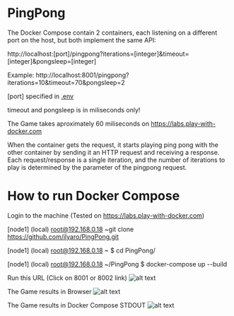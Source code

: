 # PingPong
The Docker Compose contain 2 containers, each listening on a different port on the host, but both implement the same API:

http://localhost:[port]/pingpong?iterations=[integer]&timeout=[integer]&pongsleep=[integer]

Example: http://localhost:8001/pingpong?iterations=10&timeout=70&pongsleep=2

[port] specified in [.env](.env)

timeout and pongsleep is in miliseconds only!

The Game takes aproximately 60 miliseconds on https://labs.play-with-docker.com

When the container gets the request, it starts playing ping pong with the other container by sending it an HTTP request
and receiving a response. Each request/response is a single iteration, and the number of iterations to play is determined
by the parameter of the pingpong request.


# How to run Docker Compose
Login to the machine (Tested on https://labs.play-with-docker.com)

[node1] (local) root@192.168.0.18 ~git clone https://github.com/ilyaro/PingPong.git

[node1] (local) root@192.168.0.18 ~
$ cd PingPong/

[node1] (local) root@192.168.0.18 ~/PingPong
$ docker-compose up --build

Run this URL (Click on 8001 or 8002 link)
![alt text](https://user-images.githubusercontent.com/40502115/97773120-cff45b00-1b55-11eb-8b19-f399844a5406.png)

The Game results in Browser
![alt text](https://user-images.githubusercontent.com/40502115/97773511-0384b480-1b59-11eb-932c-573f08751031.png)

The Game results in Docker Compose STDOUT
![alt text](https://user-images.githubusercontent.com/40502115/97773453-6f1a5200-1b58-11eb-8ce4-1f8c1a889415.png)

